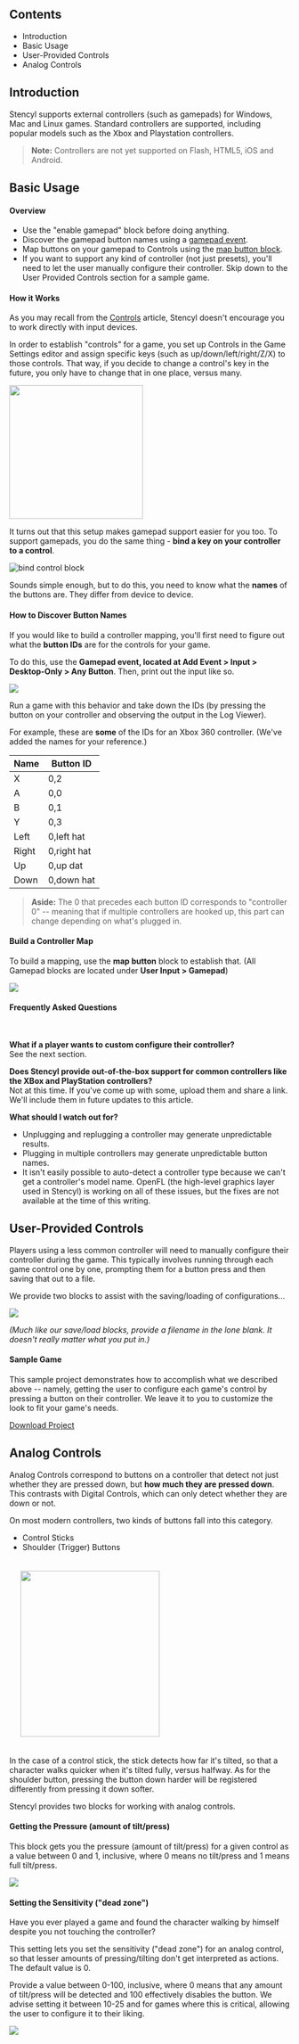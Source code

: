 ## Contents

* Introduction
* Basic Usage
* User-Provided Controls
* Analog Controls
 

## Introduction

Stencyl supports external controllers (such as gamepads) for Windows, Mac and Linux games. Standard controllers are supported, including popular models such as the Xbox and Playstation controllers. 

> **Note:** Controllers are not yet supported on Flash, HTML5, iOS and Android.

 
## Basic Usage

#### Overview

* Use the "enable gamepad" block before doing anything.
* Discover the gamepad button names using a [gamepad event](https://static.stencyl.com/pedia2/ch6/gamepad/gamepad-event.png).
* Map buttons on your gamepad to Controls using the [map button block](https://static.stencyl.com/pedia2/ch6/gamepad/gamepad-mapping.png).
* If you want to support any kind of controller (not just presets), you'll need to let the user manually configure their controller. Skip down to the User Provided Controls section for a sample game.
 
#### How it Works
As you may recall from the [Controls](https://www.stencyl.com/help/view/controls/) article, Stencyl doesn't encourage you to work directly with input devices. 

In order to establish "controls" for a game, you set up Controls in the Game Settings editor and assign specific keys (such as up/down/left/right/Z/X) to those controls. That way, if you decide to change a control's key in the future, you only have to change that in one place, versus many.

<img alt="" src="https://static.stencyl.com/pedia2/ch3/controls/image05.png" style="width: 240px; height: 240px;">

It turns out that this setup makes gamepad support easier for you too. To support gamepads, you do the same thing - **bind a key on your controller to a control**.

![bind control block](https://static.stencyl.com/pedia2/ch6/gamepad/gamepad-map.png)

Sounds simple enough, but to do this, you need to know what the **names** of the buttons are. They differ from device to device.

#### How to Discover Button Names
If you would like to build a controller mapping, you'll first need to figure out what the **button IDs** are for the controls for your game.

To do this, use the **Gamepad event, located at Add Event > Input > Desktop-Only > Any Button**. Then, print out the input like so.

![](https://static.stencyl.com/pedia2/ch6/gamepad/gamepad-event.png)

Run a game with this behavior and take down the IDs (by pressing the button on your controller and observing the output in the Log Viewer).

For example, these are **some** of the IDs for an Xbox 360 controller. (We've added the names for your reference.)

Name | Button ID
--- | ---
X | 0,2
A | 0,0
B | 0,1
Y | 0,3
Left | 0,left hat
Right | 0,right hat
Up | 0,up dat
Down | 0,down hat

> **Aside:** The 0 that precedes each button ID corresponds to "controller 0" -- meaning that if multiple controllers are hooked up, this part can change depending on what's plugged in.


#### Build a Controller Map

To build a mapping, use the **map button** block to establish that. (All Gamepad blocks are located under **User Input > Gamepad**)

![](https://static.stencyl.com/pedia2/ch6/gamepad/gamepad-mapping.png)


#### Frequently Asked Questions
<br/>

**What if a player wants to custom configure their controller?**<br/>
See the next section.

**Does Stencyl provide out-of-the-box support for common controllers like the XBox and PlayStation controllers?**<br/>
Not at this time. If you've come up with some, upload them and share a link. We'll include them in future updates to this article.

**What should I watch out for?**<br/>
* Unplugging and replugging a controller may generate unpredictable results. 
* Plugging in multiple controllers may generate unpredictable button names.
* It isn't easily possible to auto-detect a controller type because we can't get a controller's model name.
OpenFL (the high-level graphics layer used in Stencyl) is working on all of these issues, but the fixes are not available at the time of this writing. 


## User-Provided Controls

Players using a less common controller will need to manually configure their controller during the game. This typically involves running through each game control one by one, prompting them for a button press and then saving that out to a file.

We provide two blocks to assist with the saving/loading of configurations...

![](https://static.stencyl.com/pedia2/ch6/gamepad/gamepad-saveload.png)

*(Much like our save/load blocks, provide a filename in the lone blank. It doesn't really matter what you put in.)*

#### Sample Game
This sample project demonstrates how to accomplish what we described above -- namely, getting the user to configure each game's control by pressing a button on their controller. We leave it to you to customize the look to fit your game's needs.

[Download Project](https://github.com/Stencyl/stencylpedia/blob/master/chapter-7/Sample%20Game%20for%20Gamepad%20Configuration.stencyl?raw=true)

 
## Analog Controls

Analog Controls correspond to buttons on a controller that detect not just whether they are pressed down, but **how much they are pressed down**. This contrasts with Digital Controls, which can only detect whether they are down or not.

On most modern controllers, two kinds of buttons fall into this category.

* Control Sticks
* Shoulder (Trigger) Buttons

<img alt="" src="https://static.stencyl.com/pedia2/ch6/gamepad/gamepad-analog.png" style="width: 250px; height: 298px; padding:20px;">

In the case of a control stick, the stick detects how far it's tilted, so that a character walks quicker when it's tilted fully, versus halfway. As for the shoulder button, pressing the button down harder will be registered differently from pressing it down softer.

Stencyl provides two blocks for working with analog controls.

#### Getting the Pressure (amount of tilt/press)
This block gets you the pressure (amount of tilt/press) for a given control as a value between 0 and 1, inclusive, where 0 means no tilt/press and 1 means full tilt/press.

![](https://static.stencyl.com/pedia2/ch6/gamepad/gamepad-pressure.png)

#### Setting the Sensitivity ("dead zone")
Have you ever played a game and found the character walking by himself despite you not touching the controller?

This setting lets you set the sensitivity ("dead zone") for an analog control, so that lesser amounts of pressing/tilting don't get interpreted as actions. The default value is 0.

Provide a value between 0-100, inclusive, where 0 means that any amount of tilt/press will be detected and 100 effectively disables the button. We advise setting it between 10-25 and for games where this is critical, allowing the user to configure it to their liking.

![](https://static.stencyl.com/pedia2/ch6/gamepad/gamepad-sensitivity.png)




 
